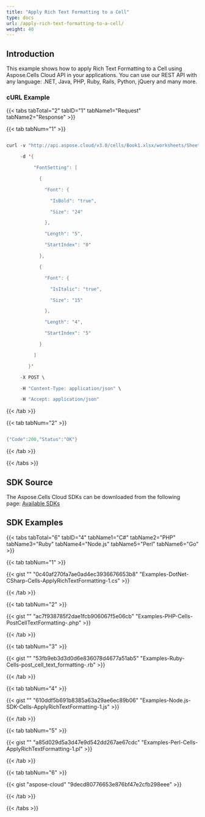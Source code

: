 ```yaml
---
title: "Apply Rich Text Formatting to a Cell"
type: docs
url: /apply-rich-text-formatting-to-a-cell/
weight: 40
---
```


## **Introduction**
This example shows how to apply Rich Text Formatting to a Cell using Aspose.Cells Cloud API in your applications. You can use our REST API with any language: .NET, Java, PHP, Ruby, Rails, Python, jQuery and many more.
### **cURL Example**
{{< tabs tabTotal="2" tabID="1" tabName1="Request" tabName2="Response" >}}

{{< tab tabNum="1" >}}

```java

curl -v "http://api.aspose.cloud/v3.0/cells/Book1.xlsx/worksheets/Sheet1/cells/A1/characters?appSid=xxxx&signature=xxxx" \

     -d '{

          "FontSetting": [

            {

              "Font": {

                "IsBold": "true",

                "Size": "24"

              },

              "Length": "5",

              "StartIndex": "0"

            },

            {

              "Font": {

                "IsItalic": "true",

                "Size": "15"

              },

              "Length": "4",

              "StartIndex": "5"

            }

          ]

        }'    

     -X POST \

     -H "Content-Type: application/json" \

     -H "Accept: application/json"

```

{{< /tab >}}

{{< tab tabNum="2" >}}

```java

{"Code":200,"Status":"OK"}

```

{{< /tab >}}

{{< /tabs >}}
## **SDK Source**
The Aspose.Cells Cloud SDKs can be downloaded from the following page: [Available SDKs](/available-sdks/)
## **SDK Examples**
{{< tabs tabTotal="6" tabID="4" tabName1="C#" tabName2="PHP" tabName3="Ruby" tabName4="Node.js" tabName5="Perl" tabName6="Go" >}}

{{< tab tabNum="1" >}}

{{< gist "" "0c40af270fa7ae0ad4ec3936676653b8" "Examples-DotNet-CSharp-Cells-ApplyRichTextFormatting-1.cs" >}}

{{< /tab >}}

{{< tab tabNum="2" >}}

{{< gist "" "ac7f938785f2dae1fcb906067f5e06cb" "Examples-PHP-Cells-PostCellTextFormatting-.php" >}}

{{< /tab >}}

{{< tab tabNum="3" >}}

{{< gist "" "53fb9eb3d3d0d6e836078d4677a51ab5" "Examples-Ruby-Cells-post\_cell\_text\_formatting-.rb" >}}

{{< /tab >}}

{{< tab tabNum="4" >}}

{{< gist "" "610ddf5b691b8385a63a29ae6ec89b06" "Examples-Node.js-SDK-Cells-ApplyRichTextFormatting-1.js" >}}

{{< /tab >}}

{{< tab tabNum="5" >}}

{{< gist "" "a85d029d5a3d47e9d542dd267ae67cdc" "Examples-Perl-Cells-ApplyRichTextFormatting-1.pl" >}}

{{< /tab >}}

{{< tab tabNum="6" >}}

{{< gist "aspose-cloud" "9decd80776653e876bf47e2cfb298eee" >}}

{{< /tab >}}

{{< /tabs >}}
